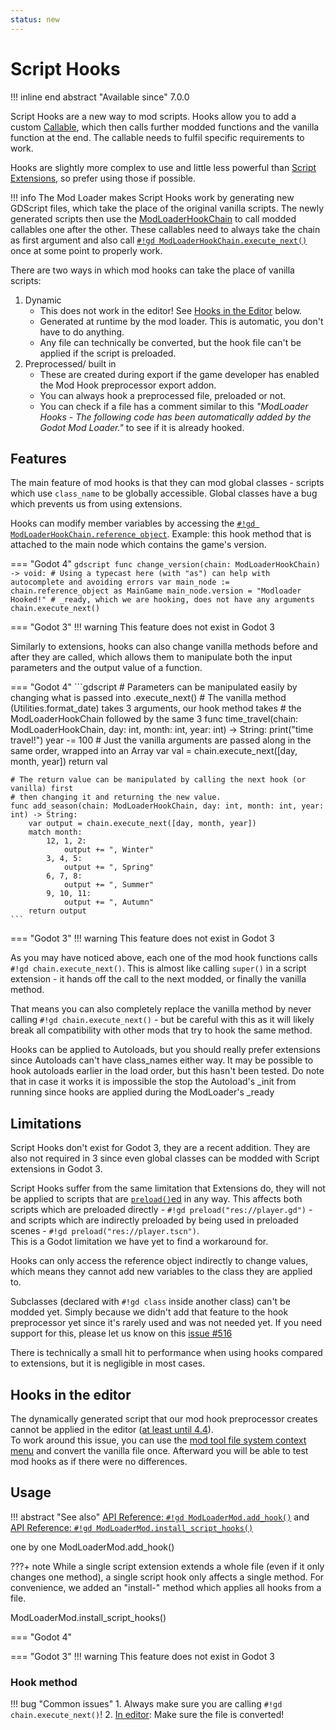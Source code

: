 ```yaml
---
status: new
---
```


# Script Hooks

!!! inline end abstract "Available since" 
    7.0.0


Script Hooks are a new way to mod scripts. Hooks allow you to add a custom [Callable](https://docs.godotengine.org/en/stable/classes/class_callable.html),
which then calls further modded functions and the vanilla function at the end. The callable needs to fulfil specific 
requirements to work.

Hooks are slightly more complex to use and little less powerful than [Script Extensions](script_extensions.md), 
so prefer using those if possible.

!!! info
    The Mod Loader makes Script Hooks work by generating new GDScript files, which take the place of the original vanilla 
    scripts. The newly generated scripts then use the [ModLoaderHookChain](../../api/mod_loader_hook_chain.md) to call 
    modded callables one after the other. These callables need to always take the chain as first argument and also call 
    [`#!gd ModLoaderHookChain.execute_next()`](../../api/mod_loader_hook_chain.md#method-execute_next) once at some point
    to properly work.

There are two ways in which mod hooks can take the place of vanilla scripts:

1. Dynamic
    - This does not work in the editor! See [Hooks in the Editor](#hooks-in-the-editor) below.
    - Generated at runtime by the mod loader. This is automatic, you don't have to do anything.
    - Any file can technically be converted, but the hook file can't be applied if the script is preloaded. 
2. Preprocessed/ built in
    - These are created during export if the game developer has enabled the Mod Hook preprocessor export addon.
    - You can always hook a preprocessed file, preloaded or not. 
    - You can check if a file has a comment similar to this *"ModLoader Hooks - The following code has been automatically 
        added by the Godot Mod Loader."* to see if it is already hooked.

## Features

The main feature of mod hooks is that they can mod global classes - scripts which use `class_name` to be globally accessible.
Global classes have a bug which prevents us from using extensions.

Hooks can modify member variables by accessing the [`#!gd ModLoaderHookChain.reference_object`](../../api/mod_loader_hook_chain.md#property-reference_object). 
Example: this hook method that is attached to the main node which contains the game's version.

=== "Godot 4"
    ```gdscript
    func change_version(chain: ModLoaderHookChain) -> void:
        # Using a typecast here (with "as") can help with autocomplete and avoiding errors
        var main_node := chain.reference_object as MainGame
        main_node.version = "Modloader Hooked!"
        # _ready, which we are hooking, does not have any arguments
        chain.execute_next()
    ```

=== "Godot 3"
    !!! warning
        This feature does not exist in Godot 3

Similarly to extensions, hooks can also change vanilla methods before and after they are called, which allows them to 
manipulate both the input parameters and the output value of a function.  

=== "Godot 4"
    ```gdscript
    # Parameters can be manipulated easily by changing what is passed into .execute_next()
    # The vanilla method (Utilities.format_date) takes 3 arguments, our hook method takes
    # the ModLoaderHookChain followed by the same 3
    func time_travel(chain: ModLoaderHookChain, day: int, month: int, year: int) -> String:
        print("time travel!")
        year -= 100
        # Just the vanilla arguments are passed along in the same order, wrapped into an Array
        var val = chain.execute_next([day, month, year])
        return val
    
    
    # The return value can be manipulated by calling the next hook (or vanilla) first
    # then changing it and returning the new value.
    func add_season(chain: ModLoaderHookChain, day: int, month: int, year: int) -> String:
        var output = chain.execute_next([day, month, year])
        match month:
            12, 1, 2:
                output += ", Winter"
            3, 4, 5:
                output += ", Spring"
            6, 7, 8:
                output += ", Summer"
            9, 10, 11:
                output += ", Autumn"
        return output
    ```

=== "Godot 3"
    !!! warning
        This feature does not exist in Godot 3


As you may have noticed above, each one of the mod hook functions calls `#!gd chain.execute_next()`. This is almost like
calling `super()` in a script extension - it hands off the call to the next modded, or finally the vanilla method.

That means you can also completely replace the vanilla method by never calling `#!gd chain.execute_next()` - but be careful
with this as it will likely break all compatibility with other mods that try to hook the same method.

Hooks can be applied to Autoloads, but you should really prefer extensions since Autoloads can't have class_names either way.
It may be possible to hook autoloads earlier in the load order, but this hasn't been tested. Do note that in case it works
it is impossible the stop the Autoload's _init from running since hooks are applied during the ModLoader's _ready

## Limitations

Script Hooks don't exist for Godot 3, they are a recent addition. They are also not required in 3 since even global classes can
be modded with Script extensions in Godot 3.

Script Hooks suffer from the same limitation that Extensions do, they will not be applied to scripts that are 
[`preload()`ed](https://docs.godotengine.org/en/stable/classes/class_%40gdscript.html#class-gdscript-method-preload "preload() is a GDScript feature") 
in any way. This affects both scripts which are preloaded directly - `#!gd preload("res://player.gd")` - and scripts which are
indirectly preloaded by being used in preloaded scenes - `#!gd preload("res://player.tscn")`.   
This is a Godot limitation we have yet to find a workaround for.

Hooks can only access the reference object indirectly to change values, which means they cannot add new variables to the 
class they are applied to.

Subclasses (declared with `#!gd class` inside another class) can't be modded yet. Simply because we didn't add that 
feature to the hook preprocessor yet since it's rarely used and was not needed yet. If you need support for this, please 
let us know on this [issue #516](https://github.com/GodotModding/godot-mod-loader/issues/516)

There is technically a small hit to performance when using hooks compared to extensions, but it is negligible in most cases.

## Hooks in the editor

The dynamically generated script that our mod hook preprocessor creates cannot be applied in the editor 
([at least until 4.4](https://github.com/godotengine/godot/pull/90425)).  
To work around this issue, you can use the [mod tool file system context menu](tools/mod_tool.md#file-system-context-menu)
and convert the vanilla file once. Afterward you will be able to test mod hooks as if there were no differences.

## Usage

!!! abstract "See also" 
    [API Reference: `#!gd ModLoaderMod.add_hook()`](../../api/mod_loader_mod.md#method-add_hook) and  
    [API Reference: `#!gd ModLoaderMod.install_script_hooks()`](../../api/mod_loader_mod.md#method-install_script_hooks)

one by one
ModLoaderMod.add_hook()

???+ note
    While a single script extension extends a whole file (even if it only changes one method), a single script hook only 
    affects a single method. For convenience, we added an "install-" method which applies all hooks from a file. 

ModLoaderMod.install_script_hooks()

=== "Godot 4"

=== "Godot 3"
    !!! warning
        This feature does not exist in Godot 3

### Hook method

!!! bug "Common issues"
    1. Always make sure you are calling `#!gd chain.execute_next()`!
    2. [In editor](#hooks-in-the-editor): Make sure the file is converted!

